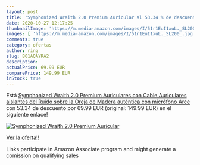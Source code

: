 ```yaml
---
layout: post
title: 'Symphonized Wraith 2.0 Premium Auricular al 53.34 % de descuento'
date: 2020-10-27 12:17:25
thumbnailImage: 'https://m.media-amazon.com/images/I/51r1EuI1xuL._SL200_.jpg'
images: [ 'https://m.media-amazon.com/images/I/51r1EuI1xuL._SL200_.jpg' ]
comments: true
category: ofertas
author: ring
slug: B01AQAYRA2
description:
actualPrice: 69.99 EUR
comparePrice: 149.99 EUR
inStock: true
---
```


Está [Symphonized Wraith 2.0 Premium Auriculares con Cable  Auriculares aislantes del Ruido sobre la Oreja  de Madera auténtica con micrófono  Arce ](https://www.amazon.es/dp/B01AQAYRA2/?tag=tolees-21) con 53.34 de descuento por 69.99 EUR (original: 149.99 EUR) en el siguiente enlace!

[![Symphonized Wraith 2.0 Premium Auricular](https://m.media-amazon.com/images/I/51r1EuI1xuL._SL200_.jpg)](https://www.amazon.es/dp/B01AQAYRA2/?tag=tolees-21)

[Ver la oferta!!](https://www.amazon.es/dp/B01AQAYRA2/?tag=tolees-21)

Links participate in Amazon Associate program and might generate a comission on qualifying sales



